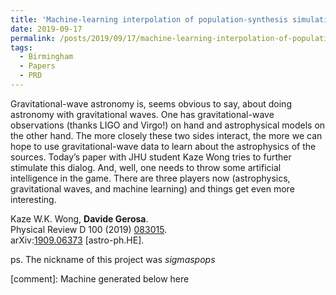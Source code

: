 ```yaml
---
title: 'Machine-learning interpolation of population-synthesis simulations to interpret gravitational-wave observations: a case study'
date: 2019-09-17
permalink: /posts/2019/09/17/machine-learning-interpolation-of-population-synthesis-simulations-to-interpret-gravitational-wave-observations-a-case-study
tags:
  - Birmingham
  - Papers
  - PRD
---
```


Gravitational-wave astronomy is, seems obvious to say, about doing astronomy with gravitational waves. One has gravitational-wave observations (thanks LIGO and Virgo!) on hand and astrophysical models on the other hand. The more closely these two sides interact, the more we can hope to use gravitational-wave data to learn about the astrophysics of the sources. Today’s paper with JHU student Kaze Wong tries to further stimulate this dialog. And, well, one needs to throw some artificial intelligence in the game. There are three players now (astrophysics, gravitational waves, and machine learning) and things get even more interesting.

Kaze W.K. Wong, **Davide Gerosa**.  
Physical Review D 100 (2019) [083015](<https://journals.aps.org/prd/abstract/10.1103/PhysRevD.100.083015>).  
arXiv:[1909.06373](<http://arxiv.org/abs/arXiv:1909.05804>) [astro-ph.HE].

ps. The nickname of this project was _sigmaspops_

[comment]: Machine generated below here
